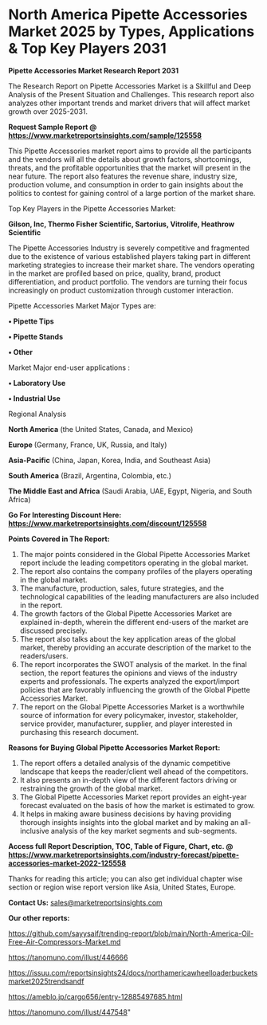 # North America Pipette Accessories Market 2025 by Types, Applications & Top Key Players 2031

<strong>Pipette Accessories Market Research Report 2031</strong>

The Research Report on Pipette Accessories Market is a Skillful and Deep Analysis of the Present Situation and Challenges. This research report also analyzes other important trends and market drivers that will affect market growth over 2025-2031.

<strong>Request Sample Report @ <a href=https://www.marketreportsinsights.com/sample/125558>https://www.marketreportsinsights.com/sample/125558</a></strong>

This Pipette Accessories market report aims to provide all the participants and the vendors will all the details about growth factors, shortcomings, threats, and the profitable opportunities that the market will present in the near future. The report also features the revenue share, industry size, production volume, and consumption in order to gain insights about the politics to contest for gaining control of a large portion of the market share.

Top Key Players in the Pipette Accessories Market:

<strong>Gilson, Inc, Thermo Fisher Scientific, Sartorius, Vitrolife, Heathrow Scientific</strong>

The Pipette Accessories Industry is severely competitive and fragmented due to the existence of various established players taking part in different marketing strategies to increase their market share. The vendors operating in the market are profiled based on price, quality, brand, product differentiation, and product portfolio. The vendors are turning their focus increasingly on product customization through customer interaction.

Pipette Accessories Market Major Types are:

<strong>• Pipette Tips

• Pipette Stands

• Other</strong>

Market Major end-user applications :

<strong>• Laboratory Use

• Industrial Use</strong>

Regional Analysis

</u><strong><b>North America</b></strong> (the United States, Canada, and Mexico)

<strong><b>Europe </b></strong>(Germany, France, UK, Russia, and Italy)

<strong><b>Asia-Pacific</b></strong> (China, Japan, Korea, India, and Southeast Asia)

<strong><b>South America</b></strong> (Brazil, Argentina, Colombia, etc.)

<strong><b>The Middle East and Africa</b></strong> (Saudi Arabia, UAE, Egypt, Nigeria, and South Africa)

<strong>Go For Interesting Discount Here: <a href=https://www.marketreportsinsights.com/discount/125558>https://www.marketreportsinsights.com/discount/125558</a></strong>

<strong>Points Covered in The Report:</strong>
<ol>
  <li>The major points considered in the Global Pipette Accessories Market report include the leading competitors operating in the global market.</li>
  <li>The report also contains the company profiles of the players operating in the global market.</li>
  <li>The manufacture, production, sales, future strategies, and the technological capabilities of the leading manufacturers are also included in the report.</li>
  <li>The growth factors of the Global Pipette Accessories Market are explained in-depth, wherein the different end-users of the market are discussed precisely.</li>
  <li>The report also talks about the key application areas of the global market, thereby providing an accurate description of the market to the readers/users.</li>
  <li>The report incorporates the SWOT analysis of the market. In the final section, the report features the opinions and views of the industry experts and professionals. The experts analyzed the export/import policies that are favorably influencing the growth of the Global Pipette Accessories Market.</li>
  <li>The report on the Global Pipette Accessories Market is a worthwhile source of information for every policymaker, investor, stakeholder, service provider, manufacturer, supplier, and player interested in purchasing this research document.</li>
</ol>
<strong>Reasons for Buying Global Pipette Accessories Market Report:</strong>

<ol>
  <li>The report offers a detailed analysis of the dynamic competitive landscape that keeps the reader/client well ahead of the competitors.</li>
  <li>It also presents an in-depth view of the different factors driving or restraining the growth of the global market.</li>
  <li>The Global Pipette Accessories Market report provides an eight-year forecast evaluated on the basis of how the market is estimated to grow.</li>
  <li>It helps in making aware business decisions by having providing thorough insights insights into the global market and by making an all-inclusive analysis of the key market segments and sub-segments.</li>
</ol>
<strong>Access full Report Description, TOC, Table of Figure, Chart, etc. @ <a href=https://www.marketreportsinsights.com/industry-forecast/pipette-accessories-market-2022-125558>https://www.marketreportsinsights.com/industry-forecast/pipette-accessories-market-2022-125558</a></strong>


Thanks for reading this article; you can also get individual chapter wise section or region wise report version like Asia, United States, Europe.

<strong>Contact Us:</strong>
sales@marketreportsinsights.com

<strong>Our other reports:</strong>

<a href=https://github.com/sayysaif/trending-report/blob/main/North-America-Oil-Free-Air-Compressors-Market.md>https://github.com/sayysaif/trending-report/blob/main/North-America-Oil-Free-Air-Compressors-Market.md</a>

<a href=https://tanomuno.com/illust/446666>https://tanomuno.com/illust/446666</a>

<a href=https://issuu.com/reportsinsights24/docs/northamericawheelloaderbucketsmarket2025trendsandf>https://issuu.com/reportsinsights24/docs/northamericawheelloaderbucketsmarket2025trendsandf</a>

<a href=https://ameblo.jp/cargo656/entry-12885497685.html>https://ameblo.jp/cargo656/entry-12885497685.html</a>

<a href=https://tanomuno.com/illust/447548>https://tanomuno.com/illust/447548</a>"
